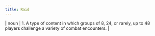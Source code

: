 ```yaml
---
title: Raid
---
```

| noun | 1.  	A type of content in which groups of 8, 24, or rarely, up to 48 players challenge a variety of combat encounters.	|